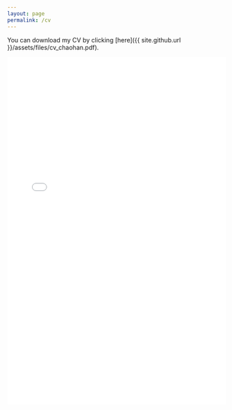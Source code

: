 ```yaml
---
layout: page
permalink: /cv
---
```


You can download my CV by clicking [here]({{ site.github.url }}/assets/files/cv_chaohan.pdf).

<embed src="{{ site.github.url }}/assets/files/cv_chaohan.pdf" width="100%" height="800">
